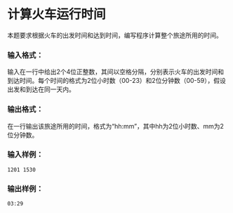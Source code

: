 # 计算火车运行时间
本题要求根据火车的出发时间和达到时间，编写程序计算整个旅途所用的时间。

### 输入格式：
输入在一行中给出2个4位正整数，其间以空格分隔，分别表示火车的出发时间和到达时间。每个时间的格式为2位小时数（00-23）和2位分钟数（00-59），假设出发和到达在同一天内。

### 输出格式：
在一行输出该旅途所用的时间，格式为“hh:mm”，其中hh为2位小时数、mm为2位分钟数。

### 输入样例：
```
1201 1530
```
### 输出样例：
```
03:29
```